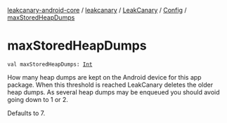 [leakcanary-android-core](../../../index.md) / [leakcanary](../../index.md) / [LeakCanary](../index.md) / [Config](index.md) / [maxStoredHeapDumps](./max-stored-heap-dumps.md)

# maxStoredHeapDumps

`val maxStoredHeapDumps: `[`Int`](https://kotlinlang.org/api/latest/jvm/stdlib/kotlin/-int/index.html)

How many heap dumps are kept on the Android device for this app package. When this threshold
is reached LeakCanary deletes the older heap dumps. As several heap dumps may be enqueued
you should avoid going down to 1 or 2.

Defaults to 7.

